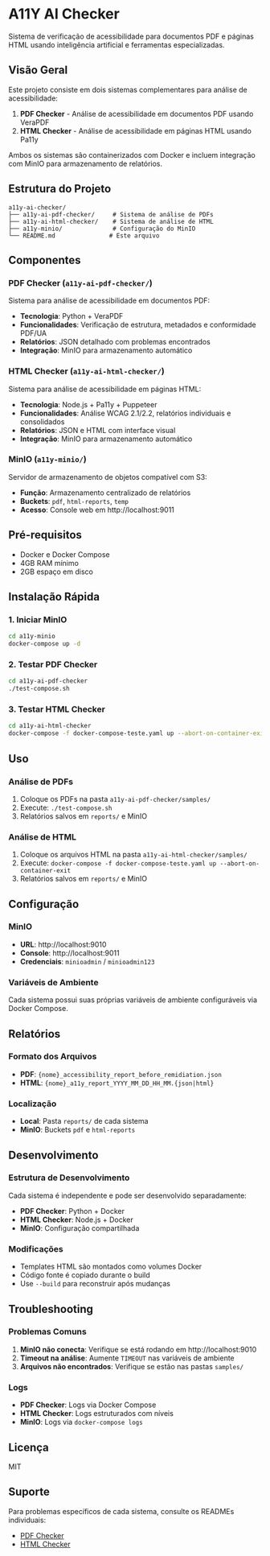 # A11Y AI Checker

Sistema de verificação de acessibilidade para documentos PDF e páginas HTML usando inteligência artificial e ferramentas especializadas.

## Visão Geral

Este projeto consiste em dois sistemas complementares para análise de acessibilidade:

1. **PDF Checker** - Análise de acessibilidade em documentos PDF usando VeraPDF
2. **HTML Checker** - Análise de acessibilidade em páginas HTML usando Pa11y

Ambos os sistemas são containerizados com Docker e incluem integração com MinIO para armazenamento de relatórios.

## Estrutura do Projeto

```
a11y-ai-checker/
├── a11y-ai-pdf-checker/     # Sistema de análise de PDFs
├── a11y-ai-html-checker/    # Sistema de análise de HTML
├── a11y-minio/              # Configuração do MinIO
└── README.md               # Este arquivo
```

## Componentes

### PDF Checker (`a11y-ai-pdf-checker/`)

Sistema para análise de acessibilidade em documentos PDF:

- **Tecnologia**: Python + VeraPDF
- **Funcionalidades**: Verificação de estrutura, metadados e conformidade PDF/UA
- **Relatórios**: JSON detalhado com problemas encontrados
- **Integração**: MinIO para armazenamento automático

### HTML Checker (`a11y-ai-html-checker/`)

Sistema para análise de acessibilidade em páginas HTML:

- **Tecnologia**: Node.js + Pa11y + Puppeteer
- **Funcionalidades**: Análise WCAG 2.1/2.2, relatórios individuais e consolidados
- **Relatórios**: JSON e HTML com interface visual
- **Integração**: MinIO para armazenamento automático

### MinIO (`a11y-minio/`)

Servidor de armazenamento de objetos compatível com S3:

- **Função**: Armazenamento centralizado de relatórios
- **Buckets**: `pdf`, `html-reports`, `temp`
- **Acesso**: Console web em http://localhost:9011

## Pré-requisitos

- Docker e Docker Compose
- 4GB RAM mínimo
- 2GB espaço em disco

## Instalação Rápida

### 1. Iniciar MinIO

```bash
cd a11y-minio
docker-compose up -d
```

### 2. Testar PDF Checker

```bash
cd a11y-ai-pdf-checker
./test-compose.sh
```

### 3. Testar HTML Checker

```bash
cd a11y-ai-html-checker
docker-compose -f docker-compose-teste.yaml up --abort-on-container-exit
```

## Uso

### Análise de PDFs

1. Coloque os PDFs na pasta `a11y-ai-pdf-checker/samples/`
2. Execute: `./test-compose.sh`
3. Relatórios salvos em `reports/` e MinIO

### Análise de HTML

1. Coloque os arquivos HTML na pasta `a11y-ai-html-checker/samples/`
2. Execute: `docker-compose -f docker-compose-teste.yaml up --abort-on-container-exit`
3. Relatórios salvos em `reports/` e MinIO

## Configuração

### MinIO

- **URL**: http://localhost:9010
- **Console**: http://localhost:9011
- **Credenciais**: `minioadmin` / `minioadmin123`

### Variáveis de Ambiente

Cada sistema possui suas próprias variáveis de ambiente configuráveis via Docker Compose.

## Relatórios

### Formato dos Arquivos

- **PDF**: `{nome}_accessibility_report_before_remidiation.json`
- **HTML**: `{nome}_a11y_report_YYYY_MM_DD_HH_MM.{json|html}`

### Localização

- **Local**: Pasta `reports/` de cada sistema
- **MinIO**: Buckets `pdf` e `html-reports`

## Desenvolvimento

### Estrutura de Desenvolvimento

Cada sistema é independente e pode ser desenvolvido separadamente:

- **PDF Checker**: Python + Docker
- **HTML Checker**: Node.js + Docker
- **MinIO**: Configuração compartilhada

### Modificações

- Templates HTML são montados como volumes Docker
- Código fonte é copiado durante o build
- Use `--build` para reconstruir após mudanças

## Troubleshooting

### Problemas Comuns

1. **MinIO não conecta**: Verifique se está rodando em http://localhost:9010
2. **Timeout na análise**: Aumente `TIMEOUT` nas variáveis de ambiente
3. **Arquivos não encontrados**: Verifique se estão nas pastas `samples/`

### Logs

- **PDF Checker**: Logs via Docker Compose
- **HTML Checker**: Logs estruturados com níveis
- **MinIO**: Logs via `docker-compose logs`

## Licença

MIT

## Suporte

Para problemas específicos de cada sistema, consulte os READMEs individuais:

- [PDF Checker](a11y-ai-pdf-checker/README.md)
- [HTML Checker](a11y-ai-html-checker/README.md)

